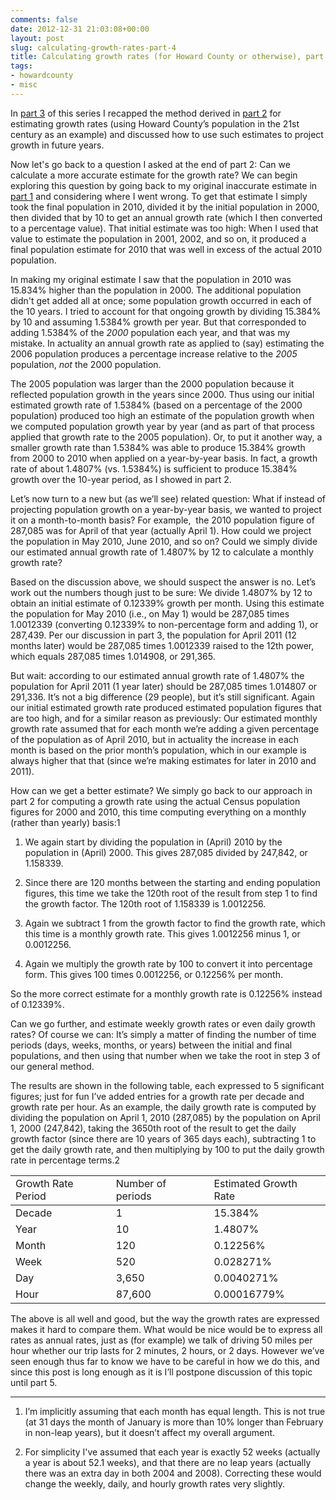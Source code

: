 ```yaml
---
comments: false
date: 2012-12-31 21:03:08+00:00
layout: post
slug: calculating-growth-rates-part-4
title: Calculating growth rates (for Howard County or otherwise), part 4
tags:
- howardcounty
- misc
---
```


In [part 3](/2012/12/30/calculating-growth-rates-part-3/) of this series I recapped the method derived in [part 2](/2012/12/16/calculating-growth-rates-part-2/) for estimating growth rates (using Howard County’s population in the 21st century as an example) and discussed how to use such estimates to project growth in future years.

Now let's go back to a question I asked at the end of part 2: Can we calculate a more accurate estimate for the growth rate? We can begin exploring this question by going back to my original inaccurate estimate in [part 1](/2012/12/09/calculating-growth-rates-part-1/) and considering where I went wrong. To get that estimate I simply took the final population in 2010, divided it by the initial population in 2000, then divided that by 10 to get an annual growth rate (which I then converted to a percentage value). That initial estimate was too high: When I used that value to estimate the population in 2001, 2002, and so on, it produced a final population estimate for 2010 that was well in excess of the actual 2010 population.

In making my original estimate I saw that the population in 2010 was 15.834% higher than the population in 2000. The additional population didn't get added all at once; some population growth occurred in each of the 10 years. I tried to account for that ongoing growth by dividing 15.384% by 10 and assuming 1.5384% growth per year. But that corresponded to adding 1.5384% of the _2000_ population each year, and that was my mistake. In actuality an annual growth rate as applied to (say) estimating the 2006 population produces a percentage increase relative to the _2005_ population, _not_ the 2000 population.

The 2005 population was larger than the 2000 population because it reflected population growth in the years since 2000. Thus using our initial estimated growth rate of 1.5384% (based on a percentage of the 2000 population) produced too high an estimate of the population growth when we computed population growth year by year (and as part of that process applied that growth rate to the 2005 population). Or, to put it another way, a smaller growth rate than 1.5384% was able to produce 15.384% growth from 2000 to 2010 when applied on a year-by-year basis. In fact, a growth rate of about 1.4807% (vs. 1.5384%) is sufficient to produce 15.384% growth over the 10-year period, as I showed in part 2.

Let’s now turn to a new but (as we’ll see) related question: What if instead of projecting population growth on a year-by-year basis, we wanted to project it on a month-to-month basis? For example,  the 2010 population figure of 287,085 was for April of that year (actually April 1). How could we project the population in May 2010, June 2010, and so on? Could we simply divide our estimated annual growth rate of 1.4807% by 12 to calculate a monthly growth rate?

Based on the discussion above, we should suspect the answer is no. Let’s work out the numbers though just to be sure: We divide 1.4807% by 12 to obtain an initial estimate of 0.12339% growth per month. Using this estimate the population for May 2010 (i.e., on May 1) would be 287,085 times 1.0012339 (converting 0.12339% to non-percentage form and adding 1), or 287,439. Per our discussion in part 3, the population for April 2011 (12 months later) would be 287,085 times 1.0012339 raised to the 12th power, which equals 287,085 times 1.014908, or 291,365.

But wait: according to our estimated annual growth rate of 1.4807% the population for April 2011 (1 year later) should be 287,085 times 1.014807 or 291,336. It’s not a big difference (29 people), but it’s still significant. Again our initial estimated growth rate produced estimated population figures that are too high, and for a similar reason as previously: Our estimated monthly growth rate assumed that for each month we’re adding a given percentage of the population as of April 2010, but in actuality the increase in each month is based on the prior month’s population, which in our example is always higher that that (since we’re making estimates for later in 2010 and 2011).

How can we get a better estimate? We simply go back to our approach in part 2 for computing a growth rate using the actual Census population figures for 2000 and 2010, this time computing everything on a monthly (rather than yearly) basis:1



	
  1. We again start by dividing the population in (April) 2010 by the population in (April) 2000. This gives 287,085 divided by 247,842, or 1.158339.

	
  2. Since there are 120 months between the starting and ending population figures, this time we take the 120th root of the result from step 1 to find the growth factor. The 120th root of 1.158339 is 1.0012256.

	
  3. Again we subtract 1 from the growth factor to find the growth rate, which this time is a monthly growth rate. This gives 1.0012256 minus 1, or 0.0012256.

	
  4. Again we multiply the growth rate by 100 to convert it into percentage form. This gives 100 times 0.0012256, or 0.12256% per month.


So the more correct estimate for a monthly growth rate is 0.12256% instead of 0.12339%.

Can we go further, and estimate weekly growth rates or even daily growth rates? Of course we can: It’s simply a matter of finding the number of time periods (days, weeks, months, or years) between the initial and final populations, and then using that number when we take the root in step 3 of our general method.

The results are shown in the following table, each expressed to 5 significant figures; just for fun I’ve added entries for a growth rate per decade and growth rate per hour. As an example, the daily growth rate is computed by dividing the population on April 1, 2010 (287,085) by the population on April 1, 2000 (247,842), taking the 3650th root of the result to get the daily growth factor (since there are 10 years of 365 days each), subtracting 1 to get the daily growth rate, and then multiplying by 100 to put the daily growth rate in percentage terms.2
<table >

<tr >

<td >Growth Rate Period
</td>

<td >Number of periods
</td>

<td >Estimated Growth Rate
</td>
</tr>

<tbody >
<tr >

<td >Decade
</td>

<td >1
</td>

<td >15.384%
</td>
</tr>
<tr >

<td >Year
</td>

<td >10
</td>

<td >1.4807%
</td>
</tr>
<tr >

<td >Month
</td>

<td >120
</td>

<td >0.12256%
</td>
</tr>
<tr >

<td >Week
</td>

<td >520
</td>

<td >0.028271%
</td>
</tr>
<tr >

<td >Day
</td>

<td >3,650
</td>

<td >0.0040271%
</td>
</tr>
<tr >

<td >Hour
</td>

<td >87,600
</td>

<td >0.00016779%
</td>
</tr>
</tbody>
</table>
The above is all well and good, but the way the growth rates are expressed makes it hard to compare them. What would be nice would be to express all rates as annual rates, just as (for example) we talk of driving 50 miles per hour whether our trip lasts for 2 minutes, 2 hours, or 2 days. However we’ve seen enough thus far to know we have to be careful in how we do this, and since this post is long enough as it is I’ll postpone discussion of this topic until part 5.



* * *



1. I’m implicitly assuming that each month has equal length. This is not true (at 31 days the month of January is more than 10% longer than February in non-leap years), but it doesn’t affect my overall argument.

2. For simplicity I've assumed that each year is exactly 52 weeks (actually a year is about 52.1 weeks), and that there are no leap years (actually there was an extra day in both 2004 and 2008). Correcting these would change the weekly, daily, and hourly growth rates very slightly.
